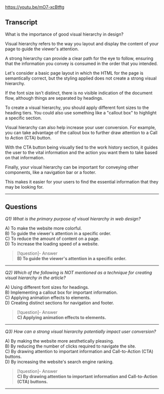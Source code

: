 https://youtu.be/mO7-xcBtftg

## Transcript
What is the importance of good visual hierarchy in design?

Visual hierarchy refers to the way you layout and display the content of your page to guide the viewer's attention.

A strong hierarchy can provide a clear path for the eye to follow, ensuring that the information you convey is consumed in the order that you intended.

Let's consider a basic page layout in which the HTML for the page is semantically correct, but the styling applied does not create a strong visual hierarchy.

If the font size isn't distinct, there is no visible indication of the document flow, although things are separated by headings.

To create a visual hierarchy, you should apply different font sizes to the heading tiers. You could also use something like a "callout box" to highlight a specific section.

Visual hierarchy can also help increase your user conversion. For example, you can take advantage of the callout box to further draw attention to a Call to Action (CTA) button.

With the CTA button being visually tied to the work history section, it guides the user to the vital information and the action you want them to take based on that information.

Finally, your visual hierarchy can be important for conveying other components, like a navigation bar or a footer.

This makes it easier for your users to find the essential information that they may be looking for.

---
## Questions
*Q1) What is the primary purpose of visual hierarchy in web design?*

A) To make the website more colorful.  
B) To guide the viewer's attention in a specific order.  
C) To reduce the amount of content on a page.  
D) To increase the loading speed of a website.  

> [!question]- Answer  
> **B) To guide the viewer's attention in a specific order.**  

---

*Q2) Which of the following is NOT mentioned as a technique for creating visual hierarchy in the article?*

A) Using different font sizes for headings.  
B) Implementing a callout box for important information.  
C) Applying animation effects to elements.  
D) Creating distinct sections for navigation and footer.  

> [!question]- Answer  
> **C) Applying animation effects to elements.**  

---

*Q3) How can a strong visual hierarchy potentially impact user conversion?*

A) By making the website more aesthetically pleasing.  
B) By reducing the number of clicks required to navigate the site.  
C) By drawing attention to important information and Call-to-Action (CTA) buttons.  
D) By increasing the website's search engine ranking.  

> [!question]- Answer  
> **C) By drawing attention to important information and Call-to-Action (CTA) buttons.**  

---